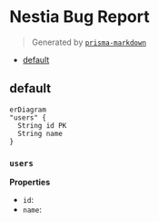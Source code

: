 # Nestia Bug Report
> Generated by [`prisma-markdown`](https://github.com/samchon/prisma-markdown)

- [default](#default)

## default
```mermaid
erDiagram
"users" {
  String id PK
  String name
}
```

### `users`

**Properties**
  - `id`: 
  - `name`: 